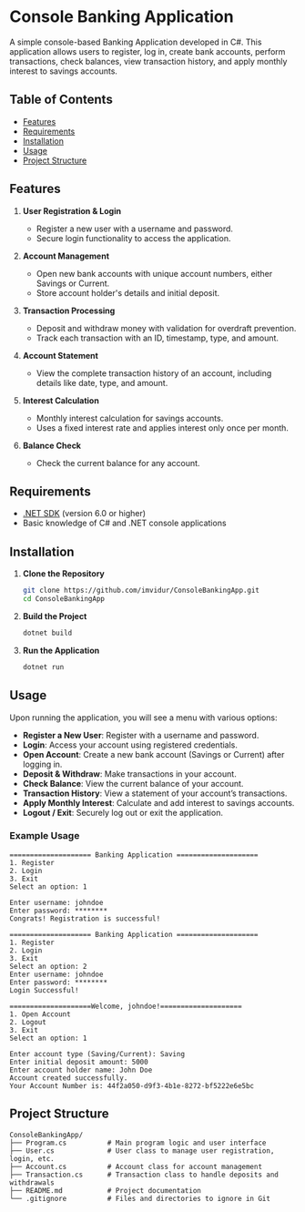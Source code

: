 # Console Banking Application

A simple console-based Banking Application developed in C#. This application allows users to register, log in, create bank accounts, perform transactions, check balances, view transaction history, and apply monthly interest to savings accounts.

## Table of Contents

- [Features](#features)
- [Requirements](#requirements)
- [Installation](#installation)
- [Usage](#usage)
- [Project Structure](#project-structure)

## Features

1. **User Registration & Login**
   - Register a new user with a username and password.
   - Secure login functionality to access the application.

2. **Account Management**
   - Open new bank accounts with unique account numbers, either Savings or Current.
   - Store account holder's details and initial deposit.

3. **Transaction Processing**
   - Deposit and withdraw money with validation for overdraft prevention.
   - Track each transaction with an ID, timestamp, type, and amount.

4. **Account Statement**
   - View the complete transaction history of an account, including details like date, type, and amount.

5. **Interest Calculation**
   - Monthly interest calculation for savings accounts.
   - Uses a fixed interest rate and applies interest only once per month.

6. **Balance Check**
   - Check the current balance for any account.

## Requirements

- [.NET SDK](https://dotnet.microsoft.com/download) (version 6.0 or higher)
- Basic knowledge of C# and .NET console applications

## Installation

1. **Clone the Repository**
   ```bash
   git clone https://github.com/imvidur/ConsoleBankingApp.git
   cd ConsoleBankingApp

2. **Build the Project**
   ```bash
   dotnet build

3. **Run the Application**
   ```bash
   dotnet run

## Usage


Upon running the application, you will see a menu with various options:

- **Register a New User**: Register with a username and password.
- **Login**: Access your account using registered credentials.
- **Open Account**: Create a new bank account (Savings or Current) after logging in.
- **Deposit & Withdraw**: Make transactions in your account.
- **Check Balance**: View the current balance of your account.
- **Transaction History**: View a statement of your account’s transactions.
- **Apply Monthly Interest**: Calculate and add interest to savings accounts.
- **Logout / Exit**: Securely log out or exit the application.

### Example Usage

```plaintext
==================== Banking Application ====================
1. Register
2. Login
3. Exit
Select an option: 1

Enter username: johndoe
Enter password: ********
Congrats! Registration is successful!

==================== Banking Application ====================
1. Register
2. Login
3. Exit
Select an option: 2
Enter username: johndoe
Enter password: ********
Login Successful!

====================Welcome, johndoe!====================
1. Open Account
2. Logout
3. Exit
Select an option: 1

Enter account type (Saving/Current): Saving
Enter initial deposit amount: 5000
Enter account holder name: John Doe
Account created successfully.
Your Account Number is: 44f2a050-d9f3-4b1e-8272-bf5222e6e5bc
```

## Project Structure

```plaintext
ConsoleBankingApp/
├── Program.cs          # Main program logic and user interface
├── User.cs             # User class to manage user registration, login, etc.
├── Account.cs          # Account class for account management
├── Transaction.cs      # Transaction class to handle deposits and withdrawals
├── README.md           # Project documentation
└── .gitignore          # Files and directories to ignore in Git


